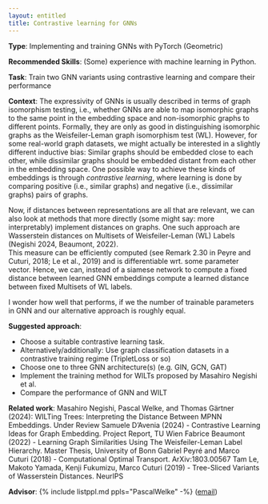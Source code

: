 ```yaml
---
layout: entitled
title: Contrastive learning for GNNs
---
```


**Type**: Implementing and training GNNs with PyTorch (Geometric)

**Recommended Skills**: (Some) experience with machine learning in Python.

**Task**: Train two GNN variants using contrastive learning and compare their performance

**Context**: 
The expressivity of GNNs is usually described in terms of graph isomorphism testing, i.e., whether GNNs are able to map isomorphic graphs to the same point in the embedding space and non-isomorphic graphs to different points. 
Formally, they are only as good in distinguishing isomorphic graphs as the Weisfeiler-Leman graph isomorphism test (WL). 
However, for some real-world graph datasets, we might actually be interested in a slightly different inductive bias: 
Similar graphs should be embedded close to each other, while dissimilar graphs should be embedded distant from each other in the embedding space. 
One possible way to achieve these kinds of embeddings is through _contrastive learning_, where learning is done by comparing positive (i.e., similar graphs) and negative (i.e., dissimilar graphs) pairs of graphs.

Now, if distances between representations are all that are relevant, we can also look at methods that more directly (some might say: more interpretably) implement distances on graphs.
One such approach are Wasserstein distances on Multisets of Weisfeiler-Leman (WL) Labels (Negishi 2024, Beaumont, 2022).  
This measure can be efficiently computed (see Remark 2.30 in Peyre and Cuturi, 2018; Le et al., 2019) and is differentiable wrt. some parameter vector.
Hence, we can, instead of a siamese network to compute a fixed distance between learned GNN embeddings compute a learned distance between fixed Multisets of WL labels. 

I wonder how well that performs, if we the number of trainable parameters in GNN and our alternative approach is roughly equal.

 
**Suggested approach**: 
- Choose a suitable contrastive learning task. 
- Alternatively/additionally: Use graph classification datasets in a contrastive training regime (TripletLoss or so)
- Choose one to three GNN architecture(s) (e.g. GIN, GCN, GAT) 
- Implement the training method for WILTs proposed by Masahiro Negishi et al.
- Compare the performance of GNN and WILT 
<!-- Choose 2-3 datasets and train your GNN using contrastive learning to embed similar graphs close to each other, and dissimilar graphs more distant from each other in the embedding space.  -->
<!-- Next, you could (1) use these embeddings as a basis for a classification task, or (2) investigate how well your chosen distance measure aligns with graph isomorphism testing, i.e., are isomorphic graphs embedded close to each other, while non-isomorphic graphs are never mapped to the same point? -->

**Related work**: 
Masahiro Negishi, Pascal Welke, and Thomas Gärtner (2024): WILTing Trees: Interpreting the Distance Between MPNN Embeddings. Under Review
Samuele D’Avenia (2024) - Contrastive Learning Ideas for Graph Embedding. Project Report, TU Wien
Fabrice Beaumont (2022) - Learning Graph Similarities Using The Weisfeiler-Leman Label Hierarchy. Master Thesis, University of Bonn
Gabriel Peyré and Marco Cuturi (2018) - Computational Optimal Transport. ArXiv:1803.00567
Tam Le, Makoto Yamada, Kenji Fukumizu, Marco Cuturi (2019) - Tree-Sliced Variants of Wasserstein Distances. NeurIPS

**Advisor**: {% include listppl.md ppls="PascalWelke" -%} ([email](mailto:pascal.welke@tuwien.ac.at))
